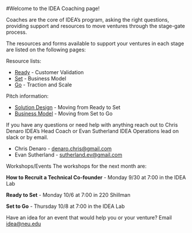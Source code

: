 #Welcome to the IDEA Coaching page! 

Coaches are the core of IDEA’s program, asking the right questions, providing support and resources to move ventures through the stage-gate process. 

The resources and forms available to support your ventures in each stage are listed  on the following pages:

Resource lists:
* [Ready](readstage_resources.md) - Customer Validation
* [Set](setstage_resources.md) - Business Model
* [Go](go_resources.md) - Traction and Scale

Pitch information:
* [Solution Design](solution_design.md) - Moving from Ready to Set
* [Business Model](business_model.md) - Moving from Set to Go


If you have any questions or need help with anything reach out to Chris Denaro IDEA’s Head Coach or Evan Sutherland IDEA Operations lead on slack or by email. 
* Chris Denaro - [denaro.chris@gmail.com](mailto:denaro.chris@gmail.com)
* Evan Sutherland - [sutherland.ev@gmail.com](mailto:sutherland.ev@gmail.com)

Workshops/Events
The workshops for the next month are:

**How to Recruit a Technical Co-founder** - Monday 9/30 at 7:00 in the IDEA Lab

**Ready to Set** - Monday 10/6 at 7:00 in 220 Shillman

**Set to Go**  - Thursday 10/8 at 7:00 in the IDEA Lab

Have an idea for an event that would help you or your venture? Email idea@neu.edu